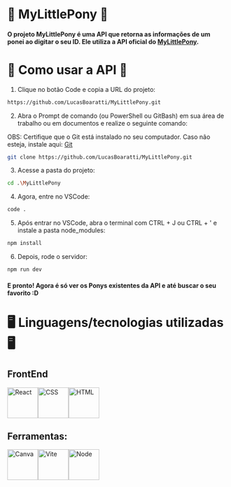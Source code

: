 # 🦄 MyLittlePony 🦄

#### O projeto MyLittlePony é uma API que retorna as informações de um ponei ao digitar o seu ID. Ele utiliza a API oficial do [MyLittlePony](https://ponyapi.net/).

# 🌈 Como usar a API 🌈

1. Clique no botão Code e copia a URL do projeto:

```bash
https://github.com/LucasBoaratti/MyLittlePony.git
```

2. Abra o Prompt de comando (ou PowerShell ou GitBash) em sua área de trabalho ou em documentos e realize o seguinte comando:

OBS: Certifique que o Git está instalado no seu computador. Caso não esteja, instale aqui: [Git](https://git-scm.com/downloads)

```bash 
git clone https://github.com/LucasBoaratti/MyLittlePony.git
```

3. Acesse a pasta do projeto:

```bash
cd .\MyLittlePony
```

4. Agora, entre no VSCode:

```bash
code .
```

5. Após entrar no VSCode, abra o terminal com CTRL + J ou CTRL + ' e instale a pasta node_modules: 

```bash
npm install
```

6. Depois, rode o servidor: 

```bash
npm run dev
```

#### E pronto! Agora é só ver os Ponys existentes da API e até buscar o seu favorito :D

# 🖥️ Linguagens/tecnologias utilizadas 🖥️

## FrontEnd

<div style="display: flex;">
  <img src="https://cdn.jsdelivr.net/gh/devicons/devicon@latest/icons/react/react-original.svg" alt="React" width="70px" height="70px"/>
  <img src="https://cdn.jsdelivr.net/gh/devicons/devicon@latest/icons/css3/css3-original.svg" alt="CSS" width="70px" height="70px"/>
  <img src="https://cdn.jsdelivr.net/gh/devicons/devicon@latest/icons/html5/html5-original.svg" alt="HTML" width="70px" height="70px"/>
</div>

## Ferramentas:

<div style="display: flex;">
  <img src="https://cdn.jsdelivr.net/gh/devicons/devicon@latest/icons/canva/canva-original.svg" alt="Canva" width="70px" height="70px" />
  <img src="https://cdn.jsdelivr.net/gh/devicons/devicon@latest/icons/vitejs/vitejs-original.svg" alt="Vite" width="70px" height="70px" />
  <img src="https://cdn.jsdelivr.net/gh/devicons/devicon@latest/icons/nodejs/nodejs-original.svg" alt="Node" width="70px" height="70px" />
</div>